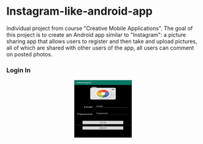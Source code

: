 # Instagram-like-android-app
Individual project from course "Creative Mobile Applications". The goal of this project is to create an Android app similar to "Instagram": a picture sharing app that allows users to register and then take and upload pictures, all of which are shared with other users of the app, all users can comment on posted photos.
### Login In
<div align=center><img width="150" height="150" src="https://github.com/qzhseu/Instagram-like-android-app/blob/master/Fakestrgam/Screenshot/loginIn.png"/></div>
